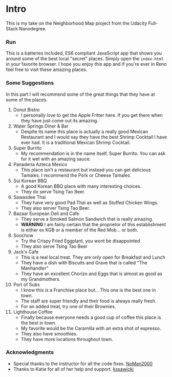 # Intro

This is my take on the Neighborhood Map project from the Udacity Full-Stack Nanodegree.

### Run

This is a batteries included, ES6 compliant JavaScript app that shows you around some of the
best local "secret" places. Simply open the ```index.html``` in your favorite browser. I hope you enjoy this app and if you're ever in Reno feel free to
visit these amazing places.

### Some Suggestions

In this part I will recommend some of the great things that they have at some of the places.

1. Donut Bistro
    * I personally love to get the Apple Fritter here. If you get there when they have just come out its amazing.
2. Water Springs Diner & Bar
    * Despite its name this place is actually a really good Mexican Restaurant and I would say they have the best
    Shrimp Cocktail I have ever had. It is a traditional Mexican Shrimp Cocktail.
3. Super Burrito
    * My recommendation is in the name itself, Super Burrito. You can ask for it wet with an amazing sauce.
4. Panaderia Azteca Mexico
    * This place isn't a restaurant but instead you can get delicious Tamales. I recommend the Pork or Cheese Tamales.
5. Sui Korean BBQ
    * A good Korean BBQ place with many interesting choices.
    * They do serve Tsing Tao Beer.
6. Sawasdee Thai
    * They have very good Pad Thai as well as Stuffed Chicken Wings. 
    * They also server Tsing Tao Beer.
7. Bazaar European Deli and Cafe
    * They serve a Smoked Salmon Sandwich that is really amazing.
    * **WARNING** I am fairly certain that the proprietor of this establishment is either ex KGB or a member of the Red Mob... or both.
8. Soochow
    * Try the Crispy Fried Eggplant, you wont be disappointed
    * They also serve Tsing Tao Beer
9. Jack's Cafe
    * This is a real local treat. They are only open for Breakfast and Lunch
    * They have a dish with Biscuits and Grave that is called "The Manhandler"
    * They have an excellent Chorizo and Eggs that is almost as good as my Grandmothers.
10. Port of Subs
    * I know this is a Franchise place but... This one is the best one in town.
    * The staff are super friendly and their food is always really fresh.
    * For an added treat, try one of their Brownies.
11. Lighthouse Coffee
    * Finally because everyone needs a good cup of coffee this place is the best in town.
    * My favorite would be the Caramilla with an extra shot of espresso.
    * They also have smoothies.
    * They have more locations throughout town.

### Acknowledgments

* Special thanks to the instructor for all the code fixes. [NoMan2000](https://github.com/NoMan2000)
* Thanks to Katie for all of her help and support. [kssawicki](https://github.com/kssawicki)